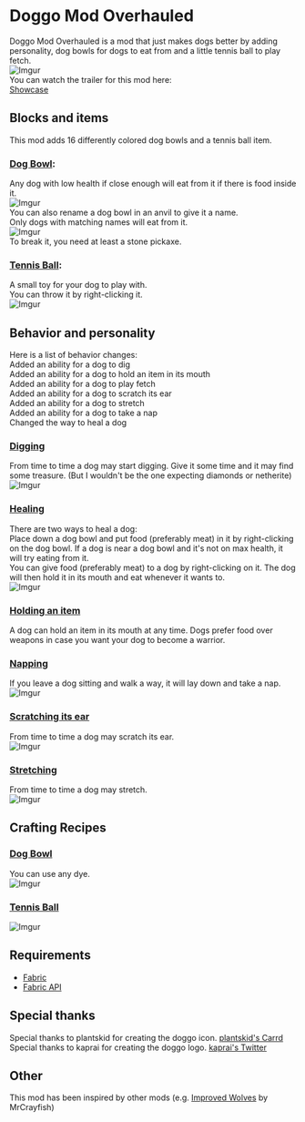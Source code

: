 # **Doggo Mod Overhauled**
Doggo Mod Overhauled is a mod that just makes dogs better by adding personality, dog bowls for dogs to eat from and a little tennis ball to play fetch.  
![Imgur](https://imgur.com/qZty4EZ.jpg)  
You can watch the trailer for this mod here:  
[Showcase](https://www.youtube.com/embed/CWsDT5YdyUA?wmode=transparent "Showcase")

## **Blocks and items**
This mod adds 16 differently colored dog bowls and a tennis ball item.

### <ins>Dog Bowl</ins>:
Any dog with low health if close enough will eat from it if there is food inside it.  
![Imgur](https://imgur.com/iMvgNuW.jpg)  
You can also rename a dog bowl in an anvil to give it a name.  
Only dogs with matching names will eat from it.  
![Imgur](https://imgur.com/kl5F8aP.jpg)  
To break it, you need at least a stone pickaxe.

### <ins>Tennis Ball</ins>:
A small toy for your dog to play with.  
You can throw it by right-clicking it.  
![Imgur](https://imgur.com/nOkmCKj.jpg)

## **Behavior and personality**
Here is a list of behavior changes:  
Added an ability for a dog to dig  
Added an ability for a dog to hold an item in its mouth  
Added an ability for a dog to play fetch  
Added an ability for a dog to scratch its ear  
Added an ability for a dog to stretch  
Added an ability for a dog to take a nap  
Changed the way to heal a dog

### <ins>Digging</ins>
From time to time a dog may start digging. Give it some time and it may find some treasure. (But I wouldn't be the one expecting diamonds or netherite)  
![Imgur](https://imgur.com/AmWuH4n.jpg)  

### <ins>Healing</ins>
There are two ways to heal a dog:  
Place down a dog bowl and put food (preferably meat) in it by right-clicking on the dog bowl. If a dog is near a dog bowl and it's not on max health, it will try eating from it.  
You can give food (preferably meat) to a dog by right-clicking on it. The dog will then hold it in its mouth and eat whenever it wants to.  
![Imgur](https://imgur.com/mO8guVw.jpg)  

### <ins>Holding an item</ins>
A dog can hold an item in its mouth at any time. Dogs prefer food over weapons in case you want your dog to become a warrior.

### <ins>Napping</ins>
If you leave a dog sitting and walk a way, it will lay down and take a nap.  
![Imgur](https://imgur.com/meL0KBD.jpg)  

### <ins>Scratching its ear</ins>
From time to time a dog may scratch its ear.  
![Imgur](https://imgur.com/5oSn0dm.jpg)  

### <ins>Stretching</ins>
From time to time a dog may stretch.  
![Imgur](https://imgur.com/VqhcrlT.jpg)  

## **Crafting Recipes**
### <ins>Dog Bowl</ins>
You can use any dye.  
![Imgur](https://imgur.com/oRQNaZp.jpg)

### <ins>Tennis Ball</ins>
![Imgur](https://imgur.com/IZG15Qq.jpg)

## **Requirements**
- [Fabric](https://fabricmc.net/use/ "Fabric")
- [Fabric API](https://www.curseforge.com/minecraft/mc-mods/fabric-api "Fabric API")

## **Special thanks**
Special thanks to plantskid for creating the doggo icon. [plantskid's Carrd](https://plantskid.carrd.co "plantskid's Carrd")  
Special thanks to kaprai for creating the doggo logo. [kaprai's Twitter](https://twitter.com/kapraicraft "kaprai's Twitter")

## **Other**
This mod has been inspired by other mods (e.g. [Improved Wolves](https://mrcrayfish.com/mods?id=improvedwolves "Improved Wolves") by MrCrayfish)
